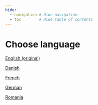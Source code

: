 ```yaml
---
hide:
  - navigation # Hide navigation
  - toc        # Hide table of contents
---
```

# Choose language

<a href='en/'><span class="flag-icon flag-icon-us"></span> English </a> <a href='en_old/'>(original)</a>

<a href='da/'><span class="flag-icon flag-icon-dk"></span> Danish</a>

<a href='fr/'><span class="flag-icon flag-icon-fr"></span> French</a>

<a href='de/'><span class="flag-icon flag-icon-de"></span> German</a>

<a href='ro/'><span class="flag-icon flag-icon-ro"></span> Romania</a>
